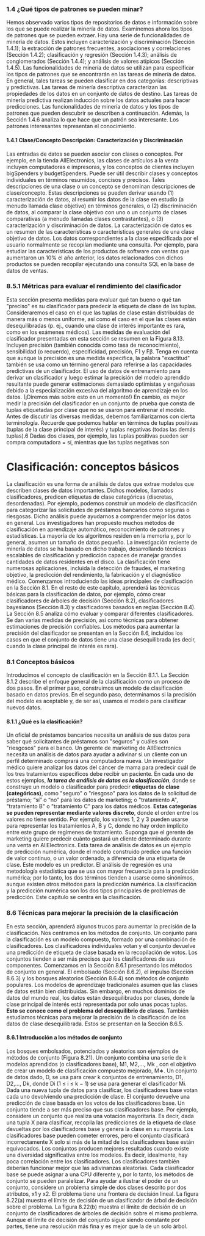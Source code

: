 ### 1.4 ¿Qué tipos de patrones se pueden minar? 
Hemos observado varios tipos de repositorios de datos e información sobre los que se puede realizar la minería de datos. Examinemos ahora los tipos de patrones que se pueden extraer. Hay una serie de funcionalidades de minería de datos. Estos incluyen caracterización y discriminación (Sección 1.4.1); la extracción de patrones frecuentes, asociaciones y correlaciones (Sección 1.4.2); clasificación y regresión (Sección 1.4.3); análisis de conglomerados (Sección 1.4.4); y análisis de valores atípicos (Sección 1.4.5). Las funcionalidades de minería de datos se utilizan para especificar los tipos de patrones que se encontrarán en las tareas de minería de datos. En general, tales tareas se pueden clasificar en dos categorías: descriptivas y predictivas. Las tareas de minería descriptiva caracterizan las propiedades de los datos en un conjunto de datos de destino. Las tareas de minería predictiva realizan inducción sobre los datos actuales para hacer predicciones. Las funcionalidades de minería de datos y los tipos de patrones que pueden descubrir se describen a continuación. Además, la Sección 1.4.6 analiza lo que hace que un patrón sea interesante. Los patrones interesantes representan el conocimiento. 
#### 1.4.1 Clase/Concepto Descripción: Caracterización y Discriminación
 Las entradas de datos se pueden asociar con clases o conceptos. Por ejemplo, en la tienda AllElectronics, las clases de artículos a la venta incluyen computadoras e impresoras, y los conceptos de clientes incluyen bigSpenders y budgetSpenders. Puede ser útil describir clases y conceptos individuales en términos resumidos, concisos y precisos. Tales descripciones de una clase o un concepto se denominan descripciones de clase/concepto. Estas descripciones se pueden derivar usando (1) caracterización de datos, al resumir los datos de la clase en estudio (a menudo llamada clase objetivo) en términos generales, o (2) discriminación de datos, al comparar la clase objetivo con uno o un conjunto de clases comparativas (a menudo llamadas clases contrastantes), o (3) caracterización y discriminación de datos. La caracterización de datos es un resumen de las características o características generales de una clase objetivo de datos. Los datos correspondientes a la clase especificada por el usuario normalmente se recopilan mediante una consulta. Por ejemplo, para estudiar las características de los productos de software con ventas que aumentaron un 10% el año anterior, los datos relacionados con dichos productos se pueden recopilar ejecutando una consulta SQL en la base de datos de ventas.  
 ### 8.5.1 Métricas para evaluar el rendimiento del clasificador 
 Esta sección presenta medidas para evaluar qué tan bueno o qué tan "preciso" es su clasificador para predecir la etiqueta de clase de las tuplas. Consideraremos el caso en el que las tuplas de clase están distribuidas de manera más o menos uniforme, así como el caso en el que las clases están desequilibradas (p. ej., cuando una clase de interés importante es rara, como en los exámenes médicos). Las medidas de evaluación del clasificador presentadas en esta sección se resumen en la Figura 8.13. Incluyen precisión (también conocida como tasa de reconocimiento), sensibilidad (o recuerdo), especificidad, precisión, F1 y Fβ. Tenga en cuenta que aunque la precisión es una medida específica, la palabra "exactitud" también se usa como un término general para referirse a las capacidades predictivas de un clasificador. El uso de datos de entrenamiento para derivar un clasificador y luego estimar la precisión del modelo aprendido resultante puede generar estimaciones demasiado optimistas y engañosas debido a la especialización excesiva del algoritmo de aprendizaje en los datos. (¡Diremos más sobre esto en un momento!) En cambio, es mejor medir la precisión del clasificador en un conjunto de prueba que consta de tuplas etiquetadas por clase que no se usaron para entrenar el modelo. Antes de discutir las diversas medidas, debemos familiarizarnos con cierta terminología. Recuerde que podemos hablar en términos de tuplas positivas (tuplas de la clase principal de interés) y tuplas negativas (todas las demás tuplas).6 Dadas dos clases, por ejemplo, las tuplas positivas pueden ser compra computadora = sí, mientras que las tuplas negativas son 

# Clasificación: conceptos básicos 
La clasificación es una forma de análisis de datos que extrae modelos que describen clases de datos importantes. Dichos modelos, llamados clasificadores, predicen etiquetas de clase categóricas (discretas, desordenadas). Por ejemplo, podemos construir un modelo de clasificación para categorizar las solicitudes de préstamos bancarios como seguras o riesgosas. Dicho análisis puede ayudarnos a comprender mejor los datos en general. Los investigadores han propuesto muchos métodos de clasificación en aprendizaje automático, reconocimiento de patrones y estadísticas. La mayoría de los algoritmos residen en la memoria y, por lo general, asumen un tamaño de datos pequeño. La investigación reciente de minería de datos se ha basado en dicho trabajo, desarrollando técnicas escalables de clasificación y predicción capaces de manejar grandes cantidades de datos residentes en el disco. La clasificación tiene numerosas aplicaciones, incluida la detección de fraudes, el marketing objetivo, la predicción del rendimiento, la fabricación y el diagnóstico médico. Comenzamos introduciendo las ideas principales de clasificación en la Sección 8.1. En el resto de este capítulo, aprenderá las técnicas básicas para la clasificación de datos, por ejemplo, cómo crear clasificadores de árboles de decisión (Sección 8.2), clasificadores bayesianos (Sección 8.3) y clasificadores basados ​​en reglas (Sección 8.4). La Sección 8.5 analiza cómo evaluar y comparar diferentes clasificadores. Se dan varias medidas de precisión, así como técnicas para obtener estimaciones de precisión confiables. Los métodos para aumentar la precisión del clasificador se presentan en la Sección 8.6, incluidos los casos en que el conjunto de datos tiene una clase desequilibrada (es decir, cuando la clase principal de interés es rara).

### 8.1 Conceptos básicos 
Introducimos el concepto de clasificación en la Sección 8.1.1. La Sección 8.1.2 describe el enfoque general de la clasificación como un proceso de dos pasos. En el primer paso, construimos un modelo de clasificación basado en datos previos. En el segundo paso, determinamos si la precisión del modelo es aceptable y, de ser así, usamos el modelo para clasificar nuevos datos. 
#### 8.1.1 ¿Qué es la clasificación? 
Un oficial de préstamos bancarios necesita un análisis de sus datos para saber qué solicitantes de préstamos son "seguros" y cuáles son "riesgosos" para el banco. Un gerente de marketing de AllElectronics necesita un análisis de datos para ayudar a adivinar si un cliente con un perfil determinado comprará una computadora nueva. Un investigador médico quiere analizar los datos del cáncer de mama para predecir cuál de los tres tratamientos específicos debe recibir un paciente. En cada uno de estos ejemplos, ***la tarea de análisis de datos es la clasificación***, donde se construye un modelo o clasificador para predecir **etiquetas de clase (categóricas)**, como "seguro" o "riesgoso" para los datos de la solicitud de préstamo; “sí” o “no” para los datos de marketing; o "tratamiento A", "tratamiento B" o "tratamiento C" para los datos médicos. __**Estas categorías se pueden representar mediante valores discreto**__, donde el orden entre los valores no tiene sentido. Por ejemplo, los valores 1, 2 y 3 pueden usarse para representar los tratamientos A, B y C, donde no hay orden implícito entre este grupo de regímenes de tratamiento. Suponga que el gerente de marketing quiere predecir cuánto gastará un cliente determinado durante una venta en AllElectronics. Esta tarea de análisis de datos es un ejemplo de predicción numérica, donde el modelo construido predice una función de valor continuo, o un valor ordenado, a diferencia de una etiqueta de clase. Este modelo es un predictor. El análisis de regresión es una metodología estadística que se usa con mayor frecuencia para la predicción numérica; por lo tanto, los dos términos tienden a usarse como sinónimos, aunque existen otros métodos para la predicción numérica. La clasificación y la predicción numérica son los dos tipos principales de problemas de predicción. Este capítulo se centra en la clasificación.

### 8.6 Técnicas para mejorar la precisión de la clasificación 
En esta sección, aprenderá algunos trucos para aumentar la precisión de la clasificación. Nos centramos en los métodos de conjunto. Un conjunto para la clasificación es un modelo compuesto, formado por una combinación de clasificadores. Los clasificadores individuales votan y el conjunto devuelve una predicción de etiqueta de clase basada en la recopilación de votos. Los conjuntos tienden a ser más precisos que los clasificadores de sus componentes. Comenzamos en la Sección 8.6.1 presentando los métodos de conjunto en general. El embolsado (Sección 8.6.2), el impulso (Sección 8.6.3) y los bosques aleatorios (Sección 8.6.4) son métodos de conjunto populares. Los modelos de aprendizaje tradicionales asumen que las clases de datos están bien distribuidas. Sin embargo, en muchos dominios de datos del mundo real, los datos están desequilibrados por clases, donde la clase principal de interés está representada por solo unas pocas tuplas. **Esto se conoce como el problema del desequilibrio de clases**. También estudiamos técnicas para mejorar la precisión de la clasificación de los datos de clase desequilibrada. Estos se presentan en la Sección 8.6.5. 
#### 8.6.1 Introducción a los métodos de conjunto 
Los bosques embolsados, potenciados y aleatorios son ejemplos de métodos de conjunto (Figura 8.21). Un conjunto combina una serie de k modelos aprendidos (o clasificadores base), M1, M2,..., Mk , con el objetivo de crear un modelo de clasificación compuesto mejorado, M∗. Un conjunto de datos dado, D, se usa para crear k conjuntos de entrenamiento, D1, D2,..., Dk, donde Di (1 ≤ i ≤ k − 1) se usa para generar el clasificador Mi. Dada una nueva tupla de datos para clasificar, los clasificadores base votan cada uno devolviendo una predicción de clase. El conjunto devuelve una predicción de clase basada en los votos de los clasificadores base. Un conjunto tiende a ser más preciso que sus clasificadores base. Por ejemplo, considere un conjunto que realiza una votación mayoritaria. Es decir, dada una tupla X para clasificar, recopila las predicciones de la etiqueta de clase devueltas por los clasificadores base y genera la clase en su mayoría. Los clasificadores base pueden cometer errores, pero el conjunto clasificará incorrectamente X solo si más de la mitad de los clasificadores base están equivocados. Los conjuntos producen mejores resultados cuando existe una diversidad significativa entre los modelos. Es decir, idealmente, hay poca correlación entre los clasificadores. Los clasificadores también deberían funcionar mejor que las adivinanzas aleatorias. Cada clasificador base se puede asignar a una CPU diferente y, por lo tanto, los métodos de conjunto se pueden paralelizar. Para ayudar a ilustrar el poder de un conjunto, considere un problema simple de dos clases descrito por dos atributos, x1 y x2. El problema tiene una frontera de decisión lineal. La figura 8.22(a) muestra el límite de decisión de un clasificador de árbol de decisión sobre el problema. La figura 8.22(b) muestra el límite de decisión de un conjunto de clasificadores de árboles de decisión sobre el mismo problema. Aunque el límite de decisión del conjunto sigue siendo constante por partes, tiene una resolución más fina y es mejor que la de un solo árbol.